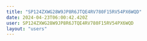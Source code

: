 ```yaml
---
title: "SP124ZXWG28W9JP8R6JTQE4RV780F15RV54PX6WQD"
date: 2024-04-23T06:00:42.420Z
user: SP124ZXWG28W9JP8R6JTQE4RV780F15RV54PX6WQD
layout: "users"
---
```

    